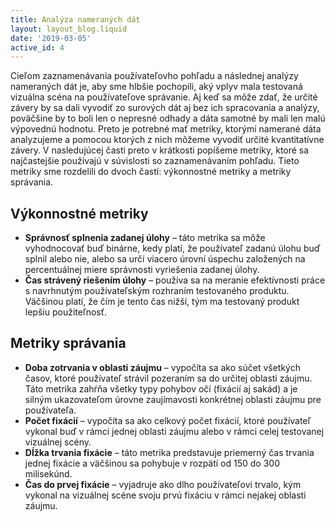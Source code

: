 ```yaml
---
title: Analýza nameraných dát
layout: layout_blog.liquid
date: '2019-03-05'
active_id: 4
---
```


Cieľom zaznamenávania používateľovho pohľadu a následnej analýzy nameraných dát je, aby sme hlbšie pochopili, aký vplyv mala testovaná vizuálna scéna na používateľove správanie. Aj keď sa môže zdať, že určité závery by sa dali vyvodiť zo surových dát aj bez ich spracovania a analýzy, poväčšine by to boli len o nepresné odhady a dáta samotné by mali len malú výpovednú hodnotu. Preto je potrebné mať metriky, ktorými namerané dáta analyzujeme a pomocou ktorých z nich môžeme vyvodiť určité kvantitatívne závery. V nasledujúcej časti preto v krátkosti popíšeme metriky, ktoré sa najčastejšie používajú v súvislosti so zaznamenávaním pohľadu. Tieto metriky sme rozdelili do dvoch častí: výkonnostné metriky a metriky správania.

## Výkonnostné metriky

* **Správnosť splnenia zadanej úlohy** – táto metrika sa môže vyhodnocovať buď binárne, kedy platí, že používateľ zadanú úlohu buď splnil alebo nie, alebo sa určí viacero úrovní úspechu založených na percentuálnej miere správnosti vyriešenia zadanej úlohy.
* **Čas strávený riešením úlohy** – používa sa na meranie efektívnosti práce s navrhnutým používateľským rozhraním testovaného produktu. Väčšinou platí, že čím je tento čas nižší, tým ma testovaný produkt lepšiu použiteľnosť.

## Metriky správania
* **Doba zotrvania v oblasti záujmu** – vypočíta sa ako súčet všetkých časov, ktoré používateľ strávil pozeraním sa do určitej oblasti záujmu. Táto metrika zahŕňa všetky typy pohybov očí (fixácií aj sakád) a je silným ukazovateľom úrovne zaujímavosti konkrétnej oblasti záujmu pre používateľa.
* **Počet fixácií** – vypočíta sa ako celkový počet fixácií, ktoré používateľ vykonal buď v rámci jednej oblasti záujmu alebo v rámci celej testovanej vizuálnej scény.
* **Dĺžka trvania fixácie** – táto metrika predstavuje priemerný čas trvania jednej fixácie a väčšinou sa pohybuje v rozpätí od 150 do 300 milisekúnd.
* **Čas do prvej fixácie** – vyjadruje ako dlho používateľovi trvalo, kým vykonal na vizuálnej scéne svoju prvú fixáciu v rámci nejakej oblasti záujmu.